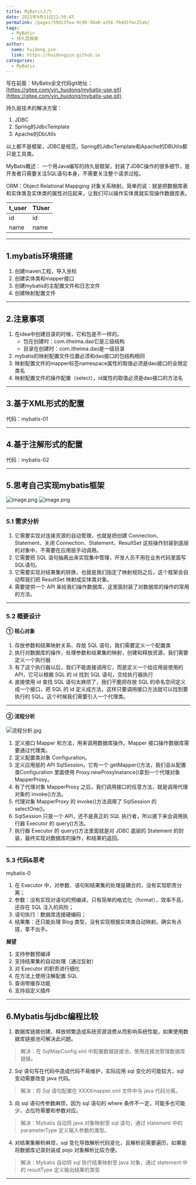```yaml
---
title: MyBatis入门
date: 2021年9月11日22:50:43
permalink: /pages/59dc3fea-9c99-38a8-a356-f6dd1fec25ab/
tags: 
  - MyBatis
  - 持久层框架
author: 
  name: huidong.yin
  link: https://huidongyin.github.io
categories: 
  - MyBatis
---
```


写在前面：MyBatis全文代码git地址：[https://gitee.com/yin_huidong/mybatis-use.git](https://gitee.com/yin_huidong/mybatis-use.git)

持久层技术的解决方案：

1. JDBC
2. Spring的JdbcTemplate
3. Apache的DbUtils

以上都不是框架，JDBC是规范，Spring的JdbcTemplate和Apache的DBUtils都只是工具类。

MyBatis概述：
一个用Java编写的持久层框架，封装了JDBC操作的很多细节，是开发者只需要关注SQL语句本身，不需要关注整个请求过程。

ORM：Object Relational Mappging 对象关系映射。简单的说：就是把数据库表和实体类及实体类的属性对应起来，让我们可以操作实体类就实现操作数据库表。

| t_user | TUser |
| --- | --- |
| id | id |
| name | name |

---

## 1.mybatis环境搭建

1. 创建maven工程，导入坐标
2. 创建实体类和mapper接口
3. 创建mybatis的主配置文件和日志文件
4. 创建映射配置文件

---

## 2.注意事项

1. 在idea中创建目录的时候，它和包是不一样的。
    - 包在创建时：com.itheima.dao它是三级结构
    - 目录在创建时：com.itheima.dao是一级目录
2. mybatis的映射配置文件位置必须和dao接口的包结构相同
3. 映射配置文件的mapper标签namespace属性的取值必须是dao接口的全限定类名
4. 映射配置文件的操作配置（select），id属性的取值必须是dao接口的方法名

---

## 3.基于XML形式的配置

代码：mybatis-01

---

## 4.基于注解形式的配置

代码：mybatis-02

---

## 5.思考自己实现mybatis框架

![image.png](https://raw.githubusercontent.com/huidongyin/DrawingBed/main/MyBatis/202311060801864.png)
![image.png](https://raw.githubusercontent.com/huidongyin/DrawingBed/main/MyBatis/202311060802420.png)

---

### 5.1 需求分析

1. 它需要实现对连接资源的自动管理，也就是把创建 Connection、Statement、关闭 Connection、Statement、ResultSet 这些操作封装到底层的对象中，不需要在应用层手动调用。
2. 它需要把 SQL 语句抽离出来实现集中管理，开发人员不用在业务代码里面写 SQL语句。
3. 它需要实现对结果集的转换，也就是我们指定了映射规则之后，这个框架会自动帮我们把 ResultSet 映射成实体类对象。
4. 需要提供一个 API 来给我们操作数据库，这里面封装了对数据库的操作的常用的方法。

---

### 5.2 概要设计

#### ① 核心对象

1. 存放参数和结果映射关系、存放 SQL 语句，我们需要定义一个配置类
2. 执行对数据库的操作，处理参数和结果集的映射，创建和释放资源，我们需要定义一个执行器
3. 有了这个执行器以后，我们不能直接调用它，而是定义一个给应用层使用的 API，它可以根据 SQL 的 id 找到 SQL 语句，交给执行器执行
4. 直接使用 id 查找 SQL 语句太麻烦了，我们干脆把存放 SQL 的命名空间定义成一个接口，把 SQL 的 id 定义成方法，这样只要调用接口方法就可以找到要执行的 SQL。这个时候我们需要引入一个代理类。

---

#### ② 流程分析

![流程分析.jpg](https://raw.githubusercontent.com/huidongyin/DrawingBed/main/MyBatis/202311060802493.jpeg)

1. 定义接口 Mapper 和方法，用来调用数据库操作。Mapper 接口操作数据库需要通过代理类。
2. 定义配置类对象 Configuration。
3. 定义应用层的 API SqlSession。它有一个 getMapper()方法，我们会从配置类Configuration 里面使用 Proxy.newProxyInatance()拿到一个代理对象 MapperProxy。
4. 有了代理对象 MapperProxy 之后，我们调用接口的任意方法，就是调用代理对象的 invoke()方法。
5. 代理对象 MapperProxy 的 invoke()方法调用了 SqlSession 的 selectOne()。
6. SqlSession 只是一个 API，还不是真正的 SQL 执行者，所以接下来会调用执行器 Executor 的 query()方法。
7. 执行器 Executor 的 query()方法里面就是对 JDBC 底层的 Statement 的封装，最终实现对数据库的操作，和结果的返回。

---

### 5.3 代码&思考

mybatis-0

1. 在 Executor 中，对参数、语句和结果集的处理是耦合的，没有实现职责分离；
2. 参数：没有实现对语句的预编译，只有简单的格式化（format），效率不高，还存在 SQL 注入的风险；
3. 语句执行：数据库连接硬编码；
4. 结果集：还只能处理 Blog 类型，没有实现根据实体类自动映射。确实有点搓，拿不出手。

**展望**

1. 支持参数预编译
2. 支持结果集的自动处理（通过反射）
3. 对 Executor 的职责进行细化
4. 在方法上使用注解配置 SQL
5. 查询带缓存功能
6. 支持自定义插件

---

## 6.Mybatis与jdbc编程比较

1. 数据库链接创建、释放频繁造成系统资源浪费从而影响系统性能，如果使用数据库链接池可解决此问题。
> 解决：在 SqlMapConfig.xml 中配置数据链接池，使用连接池管理数据库链接。

2. Sql 语句写在代码中造成代码不易维护，实际应用 sql 变化的可能较大，sql 变动需要改变 java 代码。
> 解决：将 Sql 语句配置在 XXXXmapper.xml 文件中与 java 代码分离。

3. 向 sql 语句传参数麻烦，因为 sql 语句的 where 条件不一定，可能多也可能少，占位符需要和参数对应。
> 解决：Mybatis 自动将 java 对象映射至 sql 语句，通过 statement 中的 parameterType 定义输入参数的类型。

4. 对结果集解析麻烦，sql 变化导致解析代码变化，且解析前需要遍历，如果能将数据库记录封装成 pojo 对象解析比较方便。
> 解决：Mybatis 自动将 sql 执行结果映射至 java 对象，通过 statement 中的 resultType 定义输出结果的类型

---

